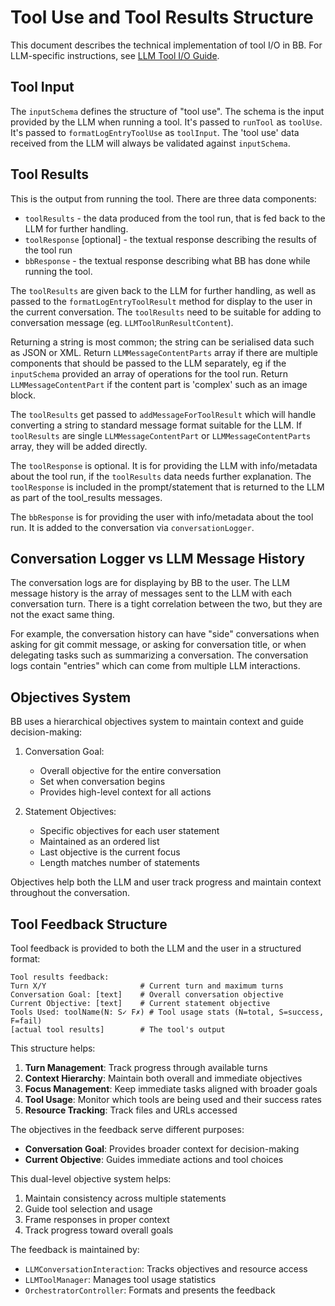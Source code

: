 # Tool Use and Tool Results Structure

This document describes the technical implementation of tool I/O in BB. For LLM-specific instructions, see [LLM Tool I/O Guide](../llm/tool_io.md).

## Tool Input

The `inputSchema` defines the structure of "tool use". The schema is the input provided by the LLM when running a tool. It's passed to `runTool` as `toolUse`. It's passed to `formatLogEntryToolUse` as `toolInput`. The 'tool use' data received from the LLM will always be validated against `inputSchema`. 

## Tool Results

This is the output from running the tool. There are three data components:

- `toolResults` - the data produced from the tool run, that is fed back to the LLM for further handling.
- `toolResponse` [optional] - the textual response describing the results of the tool run
- `bbResponse` - the textual response describing what BB has done while running the tool. 

The `toolResults` are given back to the LLM for further handling, as well as passed to the `formatLogEntryToolResult` method for display to the user in the current conversation. The `toolResults` need to be suitable for adding to conversation message (eg. `LLMToolRunResultContent`). 

Returning a string is most common; the string can be serialised data such as JSON or XML. Return `LLMMessageContentParts` array if there are multiple components that should be passed to the LLM separately, eg if the `inputSchema` provided an array of operations for the tool run. Return `LLMMessageContentPart` if the content part is 'complex' such as an image block. 

The `toolResults` get passed to `addMessageForToolResult` which will handle converting a string to standard message format suitable for the LLM. If `toolResults` are single `LLMMessageContentPart` or `LLMMessageContentParts` array, they will be added directly. 

The `toolResponse` is optional. It is for providing the LLM with info/metadata about the tool run, if the `toolResults` data needs further explanation. The `toolResponse` is included in the prompt/statement that is returned to the LLM as part of the tool_results messages. 

The `bbResponse` is for providing the user with info/metadata about the tool run. It is added to the conversation via `conversationLogger`. 

## Conversation Logger vs LLM Message History

The conversation logs are for displaying by BB to the user. The LLM message history is the array of messages sent to the LLM with each conversation turn. There is a tight correlation between the two, but they are not the exact same thing. 

For example, the conversation history can have "side" conversations when asking for git commit message, or asking for conversation title, or when delegating tasks such as summarizing a conversation. The conversation logs contain "entries" which can come from multiple LLM interactions. 

## Objectives System

BB uses a hierarchical objectives system to maintain context and guide decision-making:

1. Conversation Goal:
   - Overall objective for the entire conversation
   - Set when conversation begins
   - Provides high-level context for all actions

2. Statement Objectives:
   - Specific objectives for each user statement
   - Maintained as an ordered list
   - Last objective is the current focus
   - Length matches number of statements

Objectives help both the LLM and user track progress and maintain context throughout the conversation.

## Tool Feedback Structure

Tool feedback is provided to both the LLM and the user in a structured format:

```
Tool results feedback:
Turn X/Y                     # Current turn and maximum turns
Conversation Goal: [text]    # Overall conversation objective
Current Objective: [text]    # Current statement objective
Tools Used: toolName(N: S✓ F✗) # Tool usage stats (N=total, S=success, F=fail)
[actual tool results]        # The tool's output
```

This structure helps:
1. **Turn Management**: Track progress through available turns
2. **Context Hierarchy**: Maintain both overall and immediate objectives
3. **Focus Management**: Keep immediate tasks aligned with broader goals
4. **Tool Usage**: Monitor which tools are being used and their success rates
5. **Resource Tracking**: Track files and URLs accessed

The objectives in the feedback serve different purposes:
- **Conversation Goal**: Provides broader context for decision-making
- **Current Objective**: Guides immediate actions and tool choices

This dual-level objective system helps:
1. Maintain consistency across multiple statements
2. Guide tool selection and usage
3. Frame responses in proper context
4. Track progress toward overall goals

The feedback is maintained by:
- `LLMConversationInteraction`: Tracks objectives and resource access
- `LLMToolManager`: Manages tool usage statistics
- `OrchestratorController`: Formats and presents the feedback